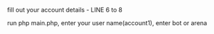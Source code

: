fill out your account details - LINE 6 to 8

run php main.php, enter your user name(account1), enter bot or arena 
